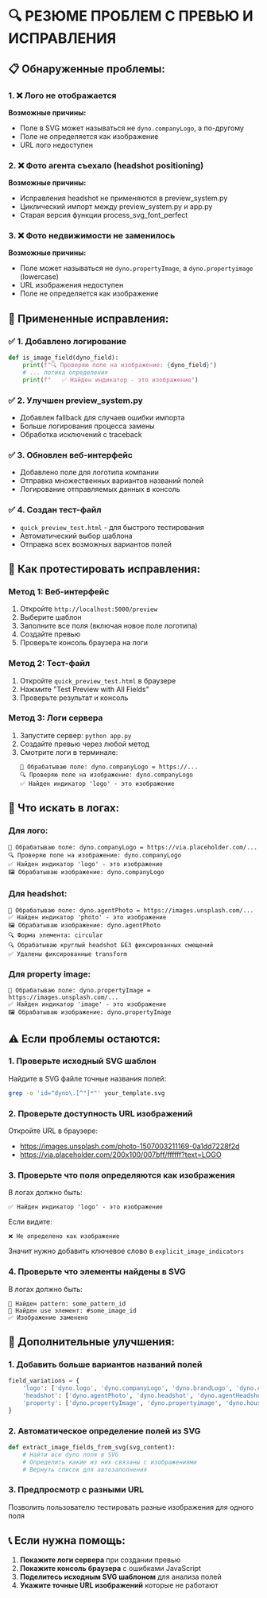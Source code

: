 # 🔍 РЕЗЮМЕ ПРОБЛЕМ С ПРЕВЬЮ И ИСПРАВЛЕНИЯ

## 📋 Обнаруженные проблемы:

### 1. ❌ **Лого не отображается**
**Возможные причины:**
- Поле в SVG может называться не `dyno.companyLogo`, а по-другому
- Поле не определяется как изображение
- URL лого недоступен

### 2. ❌ **Фото агента съехало (headshot positioning)**
**Возможные причины:**
- Исправления headshot не применяются в preview_system.py
- Циклический импорт между preview_system.py и app.py
- Старая версия функции process_svg_font_perfect

### 3. ❌ **Фото недвижимости не заменилось**
**Возможные причины:**
- Поле может называться не `dyno.propertyImage`, а `dyno.propertyimage` (lowercase)
- URL изображения недоступен
- Поле не определяется как изображение

## 🔧 Примененные исправления:

### ✅ **1. Добавлено логирование**
```python
def is_image_field(dyno_field):
    print(f"🔍 Проверяю поле на изображение: {dyno_field}")
    # ... логика определения
    print(f"   ✅ Найден индикатор - это изображение")
```

### ✅ **2. Улучшен preview_system.py**
- Добавлен fallback для случаев ошибки импорта
- Больше логирования процесса замены
- Обработка исключений с traceback

### ✅ **3. Обновлен веб-интерфейс**
- Добавлено поле для логотипа компании
- Отправка множественных вариантов названий полей
- Логирование отправляемых данных в консоль

### ✅ **4. Создан тест-файл**
- `quick_preview_test.html` - для быстрого тестирования
- Автоматический выбор шаблона
- Отправка всех возможных вариантов полей

## 🧪 Как протестировать исправления:

### **Метод 1: Веб-интерфейс**
1. Откройте `http://localhost:5000/preview`
2. Выберите шаблон
3. Заполните все поля (включая новое поле логотипа)
4. Создайте превью
5. Проверьте консоль браузера на логи

### **Метод 2: Тест-файл**
1. Откройте `quick_preview_test.html` в браузере
2. Нажмите "Test Preview with All Fields"
3. Проверьте результат и консоль

### **Метод 3: Логи сервера**
1. Запустите сервер: `python app.py`
2. Создайте превью через любой метод
3. Смотрите логи в терминале:
   ```
   🔄 Обрабатываю поле: dyno.companyLogo = https://...
   🔍 Проверяю поле на изображение: dyno.companyLogo
   ✅ Найден индикатор 'logo' - это изображение
   ```

## 🎯 Что искать в логах:

### **Для лого:**
```
🔄 Обрабатываю поле: dyno.companyLogo = https://via.placeholder.com/...
🔍 Проверяю поле на изображение: dyno.companyLogo
✅ Найден индикатор 'logo' - это изображение
🖼️ Обрабатываю изображение: dyno.companyLogo
```

### **Для headshot:**
```
🔄 Обрабатываю поле: dyno.agentPhoto = https://images.unsplash.com/...
✅ Найден индикатор 'photo' - это изображение
🖼️ Обрабатываю изображение: dyno.agentPhoto
🔍 Форма элемента: circular
🔍 Обрабатываю круглый headshot БЕЗ фиксированных смещений
✅ Удалены фиксированные transform
```

### **Для property image:**
```
🔄 Обрабатываю поле: dyno.propertyImage = https://images.unsplash.com/...
✅ Найден индикатор 'image' - это изображение
🖼️ Обрабатываю изображение: dyno.propertyImage
```

## ⚠️ Если проблемы остаются:

### **1. Проверьте исходный SVG шаблон**
Найдите в SVG файле точные названия полей:
```bash
grep -o 'id="dyno\.[^"]*"' your_template.svg
```

### **2. Проверьте доступность URL изображений**
Откройте URL в браузере:
- https://images.unsplash.com/photo-1507003211169-0a1dd7228f2d
- https://via.placeholder.com/200x100/007bff/ffffff?text=LOGO

### **3. Проверьте что поля определяются как изображения**
В логах должно быть:
```
✅ Найден индикатор 'logo' - это изображение
```
Если видите:
```
❌ Не определено как изображение
```
Значит нужно добавить ключевое слово в `explicit_image_indicators`

### **4. Проверьте что элементы найдены в SVG**
В логах должно быть:
```
🎯 Найден pattern: some_pattern_id
🔗 Найден use элемент: #some_image_id
✅ Изображение заменено
```

## 🚀 Дополнительные улучшения:

### **1. Добавить больше вариантов названий полей**
```python
field_variations = {
    'logo': ['dyno.logo', 'dyno.companyLogo', 'dyno.brandLogo', 'dyno.companylogo'],
    'headshot': ['dyno.agentPhoto', 'dyno.headshot', 'dyno.agentHeadshot', 'dyno.agentphoto'],
    'property': ['dyno.propertyImage', 'dyno.propertyimage', 'dyno.houseImage', 'dyno.listingImage']
}
```

### **2. Автоматическое определение полей из SVG**
```python
def extract_image_fields_from_svg(svg_content):
    # Найти все dyno поля в SVG
    # Определить какие из них связаны с изображениями
    # Вернуть список для автозаполнения
```

### **3. Предпросмотр с разными URL**
Позволить пользователю тестировать разные изображения для одного поля

## 📞 Если нужна помощь:

1. **Покажите логи сервера** при создании превью
2. **Покажите консоль браузера** с ошибками JavaScript
3. **Поделитесь исходным SVG шаблоном** для анализа полей
4. **Укажите точные URL изображений** которые не работают